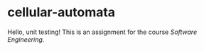 # cellular-automata
Hello, unit testing! This is an assignment for the course _Software Engineering_.
